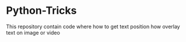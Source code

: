 # Python-Tricks
This repository contain code where how to get text position how overlay text on image or video 
